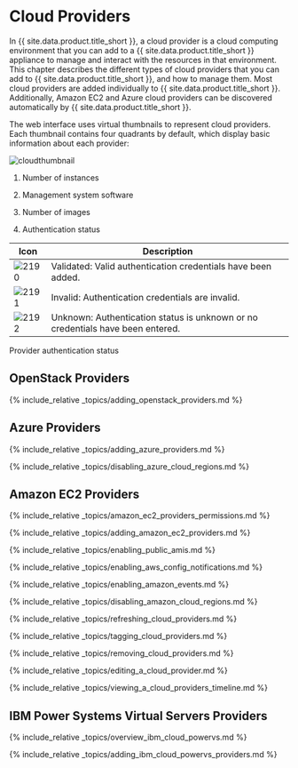 # Cloud Providers

In {{ site.data.product.title_short }}, a cloud provider is a cloud computing
environment that you can add to a {{ site.data.product.title_short }} appliance to
manage and interact with the resources in that environment. This chapter
describes the different types of cloud providers that you can add to
{{ site.data.product.title_short }}, and how to manage them. Most cloud providers are
added individually to {{ site.data.product.title_short }}. Additionally, Amazon EC2
and Azure cloud providers can be discovered automatically by
{{ site.data.product.title_short }}.

The web interface uses virtual thumbnails to represent cloud providers.
Each thumbnail contains four quadrants by default, which display basic
information about each provider:

![cloudthumbnail](../images/cloudthumbnail.png)

1.  Number of instances

2.  Management system software

3.  Number of images

4.  Authentication status

| Icon                      | Description                                                                    |
| ------------------------- | ------------------------------------------------------------------------------ |
| ![2190](../images/2190.png) | Validated: Valid authentication credentials have been added.                   |
| ![2191](../images/2191.png) | Invalid: Authentication credentials are invalid.                               |
| ![2192](../images/2192.png) | Unknown: Authentication status is unknown or no credentials have been entered. |

Provider authentication status

## OpenStack Providers

{% include_relative _topics/adding_openstack_providers.md %}

## Azure Providers

{% include_relative _topics/adding_azure_providers.md %}

{% include_relative _topics/disabling_azure_cloud_regions.md %}

## Amazon EC2 Providers

{% include_relative _topics/amazon_ec2_providers_permissions.md %}

{% include_relative _topics/adding_amazon_ec2_providers.md %}

{% include_relative _topics/enabling_public_amis.md %}

{% include_relative _topics/enabling_aws_config_notifications.md %}

{% include_relative _topics/enabling_amazon_events.md %}

{% include_relative _topics/disabling_amazon_cloud_regions.md %}

{% include_relative _topics/refreshing_cloud_providers.md %}

{% include_relative _topics/tagging_cloud_providers.md %}

{% include_relative _topics/removing_cloud_providers.md %}

{% include_relative _topics/editing_a_cloud_provider.md %}

{% include_relative _topics/viewing_a_cloud_providers_timeline.md
%}

## IBM Power Systems Virtual Servers Providers

{% include_relative _topics/overview_ibm_cloud_powervs.md %}

{% include_relative _topics/adding_ibm_cloud_powervs_providers.md %}

